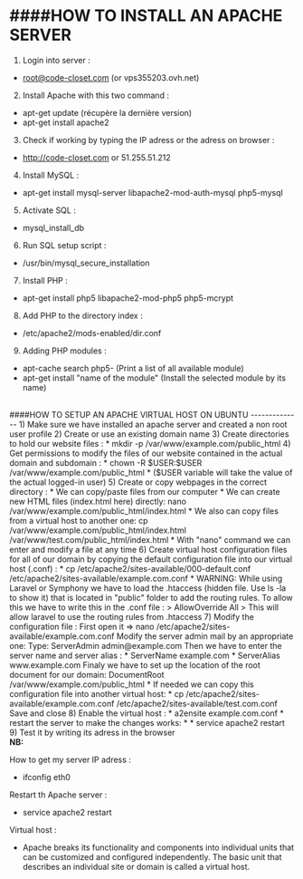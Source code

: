 ####HOW TO INSTALL AN APACHE SERVER
=========

1) Login into server :
* root@code-closet.com (or vps355203.ovh.net)

2) Install Apache with this two command : 
* apt-get update (récupère la dernière version)
* apt-get install apache2

3) Check if working by typing the IP adress or the adress on browser :
* http://code-closet.com or 51.255.51.212

4) Install MySQL :
* apt-get install mysql-server libapache2-mod-auth-mysql php5-mysql

5) Activate SQL :
* mysql_install_db

6) Run SQL setup script :
* /usr/bin/mysql_secure_installation

7) Install PHP :
* apt-get install php5 libapache2-mod-php5 php5-mcrypt

8) Add PHP to the directory index :
* /etc/apache2/mods-enabled/dir.conf

9) Adding PHP modules :
* apt-cache search php5- (Print a list of all available module)
* apt-get install "name of the module" (Install the selected module by its name)
<br/>
####HOW TO SETUP AN APACHE VIRTUAL HOST ON UBUNTU
--------------
1) Make sure we have installed an apache server and created a non root user profile
2) Create or use an existing domain name
3) Create directories to hold our website files :
* mkdir -p /var/www/example.com/public_html
4) Get permissions to modify the files of our website contained in the actual domain and subdomain :
* chown -R $USER:$USER /var/www/example.com/public_html
* ($USER variable will take the value of the actual logged-in user)
5) Create or copy webpages in the correct directory :
* We can copy/paste files from our computer
* We can create new HTML files (index.html here) directly: nano /var/www/example.com/public_html/index.html
* We also can copy files from a virtual host to another one: cp /var/www/example.com/public_html/index.html /var/www/test.com/public_html/index.html
* With "nano" command we can enter and modify a file at any time
6) Create virtual host configuration files for all of our domain by copying the default configuration file into our virtual host (.conf) :
* cp /etc/apache2/sites-available/000-default.conf /etc/apache2/sites-available/example.com.conf
* WARNING: While using Laravel or Symphony we have to load the .htaccess (hidden file. Use ls -la to show it) that is located in "public" folder to add the routing rules. To allow this we have to write this in the .conf file :
> <Directory /var/www/html/code-closet/public/>													AllowOverride All
> </Directory>
This will allow laravel to use the routing rules from .htaccess
7) Modify the configuration file :
First open it => nano /etc/apache2/sites-available/example.com.conf 
Modify the server admin mail by an appropriate one:
Type: ServerAdmin admin@example.com
Then we have to enter the server name and server alias :
* ServerName example.com
* ServerAlias www.example.com
Finaly we have to set up the location of the root document for our domain:
DocumentRoot /var/www/example.com/public_html
* If needed we can copy this configuration file into another virtual host:
* cp /etc/apache2/sites-available/example.com.conf /etc/apache2/sites-available/test.com.conf
Save and close
8) Enable the virtual host :
* a2ensite example.com.conf
* restart the server to make the changes works:
* * service apache2 restart
9) Test it by writing its adress in the browser
<br/>
<strong>NB:</strong>

How to get my server IP adress :
* ifconfig eth0

Restart th Apache server :
* service apache2 restart

Virtual host : 
* Apache breaks its functionality and components into individual units that can be customized and configured independently. The basic unit that describes an individual site or domain is called a virtual host.


	

	

